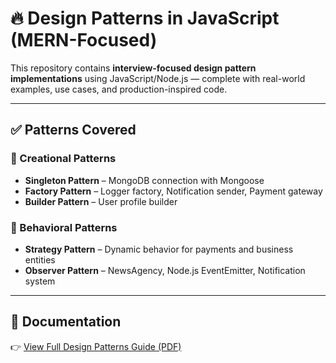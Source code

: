 # 🔥 Design Patterns in JavaScript (MERN-Focused)

This repository contains **interview-focused design pattern implementations** using JavaScript/Node.js — complete with real-world examples, use cases, and production-inspired code.

---

## ✅ Patterns Covered

### 🎯 Creational Patterns
- **Singleton Pattern** – MongoDB connection with Mongoose
- **Factory Pattern** – Logger factory, Notification sender, Payment gateway
- **Builder Pattern** – User profile builder

### 🧠 Behavioral Patterns
- **Strategy Pattern** – Dynamic behavior for payments and business entities
- **Observer Pattern** – NewsAgency, Node.js EventEmitter, Notification system

---


## 📘 Documentation
👉 [View Full Design Patterns Guide (PDF)](./Design-Patterns-Guide.pdf)


